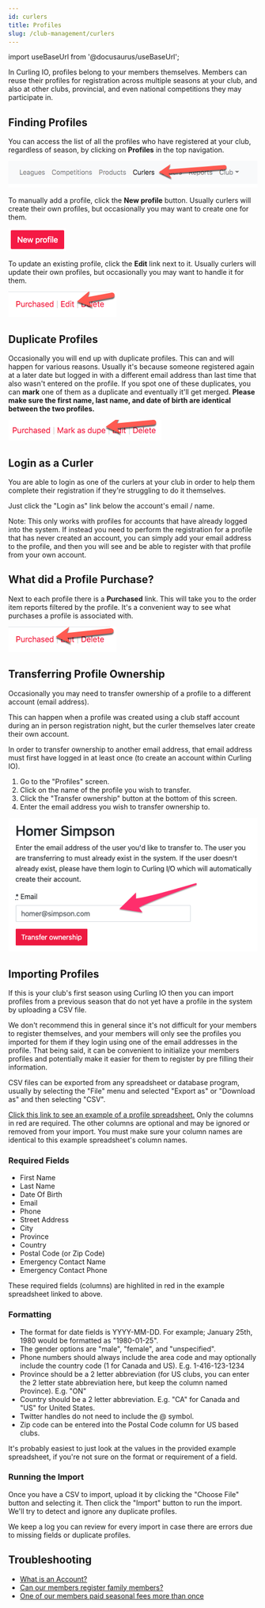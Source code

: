 ```yaml
---
id: curlers
title: Profiles
slug: /club-management/curlers
---
```

import useBaseUrl from '@docusaurus/useBaseUrl';

In Curling IO, profiles belong to your members themselves.
Members can reuse their profiles for registration across multiple seasons at your club, and also at other clubs, provincial, and even national competitions they may participate in.

## Finding Profiles

You can access the list of all the profiles who have registered at your club, regardless of season, by clicking on **Profiles** in the top navigation.

![Profiles Navigation](/img/docs/club-management/curlers/navigation.png)

To manually add a profile, click the **New profile** button.
Usually curlers will create their own profiles, but occasionally you may want to create one for them.

![New](/img/docs/club-management/curlers/new.png)

To update an existing profile, click the **Edit** link next to it.
Usually curlers will update their own profiles, but occasionally you may want to handle it for them.

![Edit](/img/docs/club-management/shared/edit.png)


## Duplicate Profiles

Occasionally you will end up with duplicate profiles. This can and will happen for various reasons.
Usually it's because someone registered again at a later date but logged in with a different email address than last time that also wasn't entered on the profile.
If you spot one of these duplicates, you can **mark** one of them as a duplicate and eventually it'll get merged.
**Please make sure the first name, last name, and date of birth are identical between the two profiles.**

![Mark as Duplicate](/img/docs/club-management/curlers/mark-as-dupe.png)


## Login as a Curler

You are able to login as one of the curlers at your club in order to help them complete their registration if they're struggling to do it themselves.

Just click the "Login as" link below the account's email / name.

Note: This only works with profiles for accounts that have already logged into the system.
If instead you need to perform the registration for a profile that has never created an account, you can simply add your email address to the profile,
and then you will see and be able to register with that profile from your own account.


## What did a Profile Purchase?

Next to each profile there is a **Purchased** link.
This will take you to the order item reports filtered by the profile.
It's a convenient way to see what purchases a profile is associated with.

![Purchased](/img/docs/club-management/shared/purchased.png)


## Transferring Profile Ownership

Occasionally you may need to transfer ownership of a profile to a different account (email address).

This can happen when a profile was created using a club staff account during an in person registration night, but the curler themselves later create their own account.

In order to transfer ownership to another email address, that email address must first have logged in at least once (to create an account within Curling IO).

1. Go to the "Profiles" screen.
2. Click on the name of the profile you wish to transfer.
3. Click the "Transfer ownership" button at the bottom of this screen.
4. Enter the email address you wish to transfer ownership to.

![Transfer Curler](/img/docs/club-management/curlers/transfer_curler.png)


## Importing Profiles

If this is your club's first season using Curling IO then you can import profiles from a previous season that do not yet have a profile in the system by uploading a CSV file.

We don't recommend this in general since it's not difficult for your members to register themselves, and
your members will only see the profiles you imported for them if they login using one of the email addresses in the profile.
That being said, it can be convenient to initialize your members profiles and potentially make it easier for them to register by pre filling their information.

CSV files can be exported from any spreadsheet or database program, usually by selecting the "File" menu and selected "Export as" or "Download as" and then selecting "CSV".

[Click this link to see an example of a profile spreadsheet.](https://docs.google.com/spreadsheets/d/1-smgG2v8atZySX68hwoP-gaDJGvD0sGl3_GHZ7XTrtk/edit?usp=sharing)
Only the columns in red are required. The other columns are optional and may be ignored or removed from your import.
You must make sure your column names are identical to this example spreadsheet's column names.


### Required Fields
- First Name
- Last Name
- Date Of Birth
- Email
- Phone
- Street Address
- City
- Province
- Country
- Postal Code (or Zip Code)
- Emergency Contact Name
- Emergency Contact Phone

These required fields (columns) are highlited in red in the example spreadsheet linked to above.

### Formatting
- The format for date fields is YYYY-MM-DD. For example; January 25th, 1980 would be formatted as "1980-01-25".
- The gender options are "male", "female", and "unspecified".
- Phone numbers should always include the area code and may optionally include the country code (1 for Canada and US). E.g. 1-416-123-1234
- Province should be a 2 letter abbreviation (for US clubs, you can enter the 2 letter state abbreviation here, but keep the column named Province). E.g. "ON"
- Country should be a 2 letter abbreviation. E.g. "CA" for Canada and "US" for United States.
- Twitter handles do not need to include the @ symbol.
- Zip code can be entered into the Postal Code column for US based clubs.

It's probably easiest to just look at the values in the provided example spreadsheet, if you're not sure on the format or requirement of a field.


### Running the Import

Once you have a CSV to import, upload it by clicking the "Choose File" button and selecting it.
Then click the "Import" button to run the import.
We'll try to detect and ignore any duplicate profiles.

We keep a log you can review for every import in case there are errors due to missing fields or duplicate profiles.


## Troubleshooting

- [What is an Account?](/docs/getting-started/faq#what-is-an-account)
- [Can our members register family members?](/docs/getting-started/faq#can-our-curlers-register-family-members)
- [One of our members paid seasonal fees more than once](/docs/getting-started/faq#one-of-our-members-paid-seasonal-fees-more-than-once)
